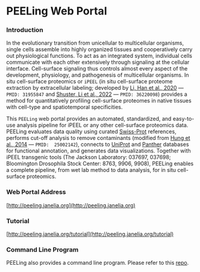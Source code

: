 # PEELing Web Portal



### Introduction
In the evolutionary transition from unicellular to multicellular organisms, single cells assemble into highly organized tissues and cooperatively carry out physiological functions. To act as an integrated system, individual cells communicate with each other extensively through signaling at the cellular interface. Cell-surface signaling thus controls almost every aspect of the development, physiology, and pathogenesis of multicellular organisms. In situ cell-surface proteomics or `iPEEL` (in situ cell-surface proteome extraction by extracellular labeling; developed by [Li, Han et al., 2020](https://pubmed.ncbi.nlm.nih.gov/31955847/) — `PMID: 31955847` and [Shuster, Li et al., 2022](https://pubmed.ncbi.nlm.nih.gov/36220098/) — `PMID: 36220098`) provides a method for quantitatively profiling cell-surface proteomes in native tissues with cell-type and spatiotemporal specificities. 

This `PEELing` web portal provides an automated, standardized, and easy-to-use analysis pipeline for iPEEL or any other cell-surface proteomics data. PEELing evaluates data quality using curated [Swiss-Prot](https://www.sib.swiss/swiss-prot)  references, performs cut-off analysis to remove contaminants (modified from [Hung et al., 2014](https://pubmed.ncbi.nlm.nih.gov/25002142/) — `PMID:  25002142`), connects to [UniProt](https://www.uniprot.org/) and [Panther](http://www.pantherdb.org/) databases for functional annotation, and generates data visualizations. Together with iPEEL transgenic tools (The Jackson Laboratory: 037697, 037698; Bloomington Drosophila Stock Center: 8763, 9906, 9908), PEELing enables a complete pipeline, from wet lab method to data analysis, for in situ cell-surface proteomics.



### Web Portal Address
[http://peeling.janelia.org](http://peeling.janelia.org)



### Tutorial
[http://peeling.janelia.org/tutorial](http://peeling.janelia.org/tutorial)



### Command Line Program
PEELing also provides a command line program. Please refer to this [repo](https://github.com/JaneliaSciComp/peeling).